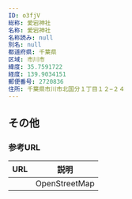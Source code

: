 ```yaml
---
ID: o3fjV
総称: 愛宕神社
名称: 愛宕神社
名称読み: null
別名: null
都道府県: 千葉県
区域: 市川市
緯度: 35.7591722
経度: 139.9034151
郵便番号: 2720836
住所: 千葉県市川市北国分１丁目１２−２４
---
```


## その他

### 参考URL

| URL | 説明          |
| --- | ------------- |
|     | OpenStreetMap |
